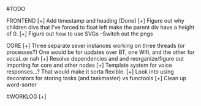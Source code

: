 #TODO

FRONTEND
[+] Add timestamp and heading [Done]
[+] Figure out why children divs that I've forced to float left make the parent div have a height of 0.
[+] Figure out how to use SVGs
    -Switch out the pngs

CORE
[+] Three separate sever instances working on three threads (or processes?)
    One would be for updates over BT, one Wifi, and the other for vocal..or nah
[+] Resolve dependencies and and reorganize/figure out importing for core and other nodes
[+] Template system for voice responses...? That would make it sorta flexible.
[+] Look into using decorators for storing tasks (and taskmaster) vs functools
[+] Clean up word-sorter



#WORKLOG
[+]
